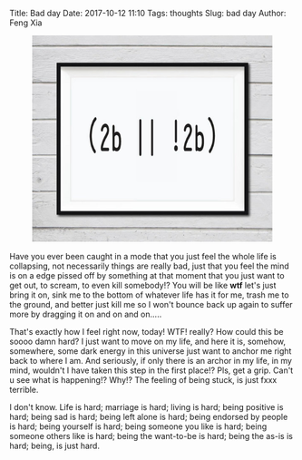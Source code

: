 Title: Bad day
Date: 2017-10-12 11:10
Tags: thoughts
Slug: bad day
Author: Feng Xia

<figure class="col l6 m6 s12">
  <img src="/images/hemlet.jpg"
       class="responsive-image">
</figure>

Have you ever been caught in a mode that you just feel the whole life
is collapsing, not necessarily things are really bad, just that you
feel the mind is on a edge pissed off by something at that moment that
you just want to get out, to scream, to even kill somebody!? You will
be like **wtf** let's just bring it on, sink me to the bottom of
whatever life has it for me, trash me to the ground, and better just
kill me so I won't bounce back up again to suffer more by dragging it
on and on and on.....

That's exactly how I feel right now, today! WTF! really? How could
this be soooo damn hard? I just want to move on my life, and here it
is, somehow, somewhere, some dark energy in this universe just want to
anchor me right back to where I am. And seriously, if only there is an
archor in my life, in my mind, wouldn't I have taken this step in the
first place!? Pls, get a grip. Can't u see what is happening!? Why!?
The feeling of being stuck, is just fxxx terrible.

I don't know. Life is hard; marriage is hard; living is hard; being
positive is hard; being sad is hard; being left alone is hard; being
endorsed by people is hard; being yourself is hard; being someone you
like is hard; being someone others like is hard; being the want-to-be
is hard; being the as-is is hard; being, is just hard.
